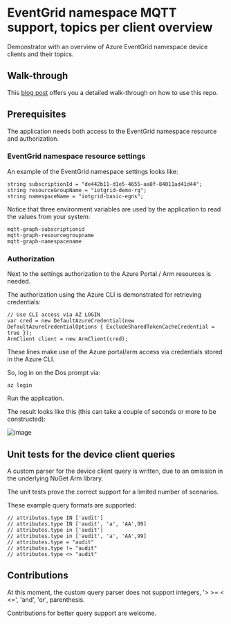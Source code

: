 # EventGrid namespace MQTT support, topics per client overview

Demonstrator with an overview of Azure EventGrid namespace device clients and their topics.

## Walk-through

This [blog post](https://sandervandevelde.wordpress.com/2024/05/21/eventgrid-namespace-mqtt-support-topics-per-client-overview/) offers you a detailed walk-through on how to use this repo. 

## Prerequisites

The application needs both access to the EventGrid namespace resource and authorization.

### EventGrid namespace resource settings

An example of the EventGrid namespace settings looks like:  

```
string subscriptionId = "de442b11-d1e5-4655-aa8f-84011ad41d44";
string resourceGroupName = "iotgrid-demo-rg";
string namespaceName = "iotgrid-basic-egns";
```

Notice that three environment variables are used by the application to read the values from your system:

```
mqtt-graph-subscriptionid
mqtt-graph-resourcegroupname
mqtt-graph-namespacename
```

### Authorization

Next to the settings authorization to the Azure Portal / Arm resources is needed.

The authorization using the Azure CLI is demonstrated for retrieving credentials:

```
// Use CLI access via AZ LOGIN 
var cred = new DefaultAzureCredential(new DefaultAzureCredentialOptions { ExcludeSharedTokenCacheCredential = true });
ArmClient client = new ArmClient(cred);
```

These lines make use of the Azure portal/arm access via credentials stored in the Azure CLI.

So, log in on the Dos prompt via:

```
az login
```

Run the application.

The result looks like this (this can take a couple of seconds or more to be constructed):

![image](https://github.com/sandervandevelde/MqttBrokerGraphApp/assets/694737/dbc411b5-3018-4f4d-8f75-4d801b84f361)

## Unit tests for the device client queries

A custom parser for the device client query is written, due to an omission in the underlying NuGet Arm library.

The unit tests prove the correct support for a limited number of scenarios.

These example query formats are supported:

```
// attributes.type IN ['audit']
// attributes.type IN ['audit', 'a', 'AA',99]
// attributes.type in ['audit']
// attributes.type in ['audit', 'a', 'AA',99]
// attributes.type = "audit"
// attributes.type != "audit"
// attributes.type <> "audit"
```

## Contributions

At this moment, the custom query parser does not support integers, '> >= < <=', 'and', 'or', parenthesis.

Contributions for better query support are welcome.
